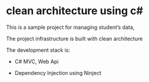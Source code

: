 # clean architecture using c#
This is a sample project for managing student’s data,

The project infrastructure is built with clean architecture

The development stack is:

-   C\# MVC, Web Api

-   Dependency Injection using Ninject
